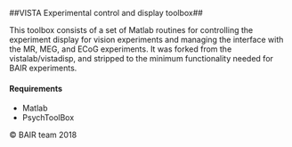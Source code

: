 ##VISTA Experimental control and display toolbox##

This toolbox consists of a set of Matlab routines for controlling the experiment display for vision experiments and managing the interface with the MR, MEG, and ECoG experiments. It was forked from the vistalab/vistadisp, and stripped to the minimum functionality needed for BAIR experiments. 

#### Requirements ####
- Matlab
- PsychToolBox

&copy; BAIR team 2018
